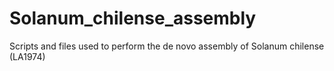 # Solanum_chilense_assembly
Scripts and files used to perform the de novo assembly of Solanum chilense (LA1974)
